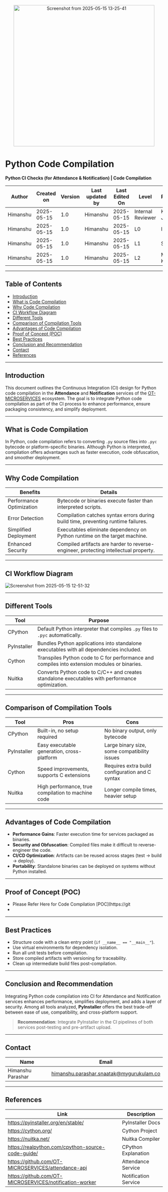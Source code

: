 <p align="center">
  <img src="https://github.com/user-attachments/assets/0b0eea18-d900-4abd-9e03-e866a426d4c8" alt="Screenshot from 2025-05-15 13-25-41" width="450">
</p>


# Python Code Compilation

**Python CI Checks (for Attendance & Notification) | Code Compilation**

| Author   | Created on | Version | Last updated by | Last Edited On | Level             | Reviewer        |
|----------|------------|---------|------------------|----------------|-------------------|-----------------|
| Himanshu | 2025-05-15 | 1.0     | Himanshu         | 2025-05-15     | Internal Reviewer | Komal Jaiswal   |
| Himanshu | 2025-05-15 | 1.0     | Himanshu         | 2025-05-15     | L0                | Imran           |
| Himanshu | 2025-05-15 | 1.0     | Himanshu         | 2025-05-15     | L1                | Shashi          |
| Himanshu | 2025-05-15 | 1.0     | Himanshu         | 2025-05-15     | L2                | Mahesh Kumar    |

---

## Table of Contents

- [Introduction](#introduction)  
- [What is Code Compilation](#what-is-code-compilation)  
- [Why Code Compilation](#why-code-compilation)  
- [CI Workflow Diagram](#ci-workflow-diagram)  
- [Different Tools](#different-tools)  
- [Comparison of Compilation Tools](#comparison-of-compilation-tools)  
- [Advantages of Code Compilation](#advantages-of-code-compilation)  
- [Proof of Concept (POC)](#proof-of-concept-poc)  
- [Best Practices](#best-practices)  
- [Conclusion and Recommendation](#conclusion-and-recommendation)  
- [Contact](#contact)  
- [References](#references)  

---

## Introduction
This document outlines the Continuous Integration (CI) design for Python code compilation in the **Attendance** and **Notification** services of the [OT-MICROSERVICES](https://github.com/OT-MICROSERVICES/) ecosystem. The goal is to integrate Python code compilation as part of the CI process to enhance performance, ensure packaging consistency, and simplify deployment.

---

## What is Code Compilation
In Python, code compilation refers to converting `.py` source files into `.pyc` bytecode or platform-specific binaries. Although Python is interpreted, compilation offers advantages such as faster execution, code obfuscation, and smoother deployment.

---

## Why Code Compilation

| **Benefits**             | **Details**                                                                           |
|--------------------------|----------------------------------------------------------------------------------------|
| Performance Optimization | Bytecode or binaries execute faster than interpreted scripts.                         |
| Error Detection          | Compilation catches syntax errors during build time, preventing runtime failures.     |
| Simplified Deployment    | Executables eliminate dependency on Python runtime on the target machine.             |
| Enhanced Security        | Compiled artifacts are harder to reverse-engineer, protecting intellectual property.  |

---

## CI Workflow Diagram

![Screenshot from 2025-05-15 12-51-32](https://github.com/user-attachments/assets/7154a37c-55cc-493a-98b1-ededb87f4993)

---

## Different Tools

| Tool        | Purpose                                                                                           |
|-------------|---------------------------------------------------------------------------------------------------|
| CPython     | Default Python interpreter that compiles `.py` files to `.pyc` automatically.                    |
| PyInstaller | Bundles Python applications into standalone executables with all dependencies included.          |
| Cython      | Transpiles Python code to C for performance and compiles into extension modules or binaries.     |
| Nuitka      | Converts Python code to C/C++ and creates standalone executables with performance optimization.   |

---

## Comparison of Compilation Tools

| Tool        | Pros                                                             | Cons                                             |
|-------------|------------------------------------------------------------------|--------------------------------------------------|
| CPython     | Built-in, no setup required                                      | No binary output, only bytecode                  |
| PyInstaller | Easy executable generation, cross-platform                       | Large binary size, some compatibility issues     |
| Cython      | Speed improvements, supports C extensions                        | Requires extra build configuration and C syntax  |
| Nuitka      | High performance, true compilation to machine code               | Longer compile times, heavier setup              |

---

## Advantages of Code Compilation

- **Performance Gains**: Faster execution time for services packaged as binaries.  
- **Security and Obfuscation**: Compiled files make it difficult to reverse-engineer the code.  
- **CI/CD Optimization**: Artifacts can be reused across stages (test → build → deploy).  
- **Portability**: Standalone binaries can be deployed on systems without Python installed.  

---

## Proof of Concept (POC)

- Please Refer Here for Code Compilation [POC](https://git
- 
---

## Best Practices

- Structure code with a clean entry point (`if __name__ == "__main__"`).
- Use virtual environments for dependency isolation.
- Run all unit tests before compilation.
- Store compiled artifacts with versioning for traceability.
- Clean up intermediate build files post-compilation.

---

## Conclusion and Recommendation

Integrating Python code compilation into CI for Attendance and Notification services enhances performance, simplifies deployment, and adds a layer of security. Among all tools analyzed, **PyInstaller** offers the best trade-off between ease of use, compatibility, and cross-platform support.

> **Recommendation**: Integrate PyInstaller in the CI pipelines of both services post-testing and pre-artifact upload.

---

## Contact

| Name              | Email                                         |
|-------------------|-----------------------------------------------|
| Himanshu Parashar | himanshu.parashar.snaatak@mygurukulam.co      |

---

## References

| Link                                                     | Description            |
|----------------------------------------------------------|------------------------|
| https://pyinstaller.org/en/stable/                       | PyInstaller Docs       |
| https://cython.org/                                      | Cython Project         |
| https://nuitka.net/                                      | Nuitka Compiler        |
| https://realpython.com/cpython-source-code-guide/        | CPython Explanation    |
| https://github.com/OT-MICROSERVICES/attendance-api       | Attendance Service     |
| https://github.com/OT-MICROSERVICES/notification-worker  | Notification Service   |
